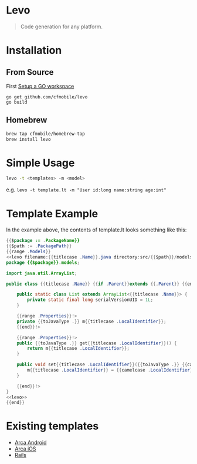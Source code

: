 # Levo
> Code generation for any platform.

# Installation

## From Source
First [Setup a GO workspace](http://golang.org/doc/code.html)
```
go get github.com/cfmobile/levo
go build
```

## Homebrew

```bash
brew tap cfmobile/homebrew-tap
brew install levo
```

# Simple Usage 

```bash
levo -t <templates> -m <model>
```

e.g. `levo -t template.lt -m "User id:long name:string age:int"`

# Template Example

In the example above, the contents of template.lt looks something like this:

```java
{{$package := .PackageName}}
{{$path := .PackagePath}}
{{range .Models}}
<<levo filename:{{titlecase .Name}}.java directory:src/{{$path}}/models>>
package {{$package}}.models;

import java.util.ArrayList;

public class {{titlecase .Name}} {{if .Parent}}extends {{.Parent}} {{end}}{

	public static class List extends ArrayList<{{titlecase .Name}}> {
		private static final long serialVersionUID = 1L;
	}

	{{range .Properties}}!>
	private {{toJavaType .}} m{{titlecase .LocalIdentifier}};
	{{end}}!>

	{{range .Properties}}!>
	public {{toJavaType .}} get{{titlecase .LocalIdentifier}}() {
		return m{{titlecase .LocalIdentifier}};
	}

	public void set{{titlecase .LocalIdentifier}}({{toJavaType .}} {{camelcase .LocalIdentifier}}) {
		m{{titlecase .LocalIdentifier}} = {{camelcase .LocalIdentifier}};
	}

	{{end}}!>
}
<<levo>>
{{end}}
```

# Existing templates

- [Arca Android](https://github.com/cfmobile/arca-android-templates)
- [Arca iOS](https://github.com/cfmobile/arca-ios-templates)
- [Rails](https://github.com/cfmobile/rails-scaffold-templates)
